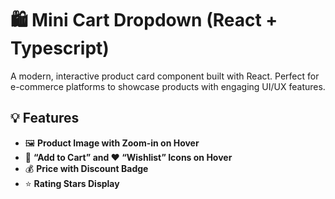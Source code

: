 # 🛍️ Mini Cart Dropdown (React + Typescript)

A modern, interactive product card component built with React. Perfect for e-commerce platforms to showcase products with engaging UI/UX features.

## 💡 Features

- 🖼️ **Product Image with Zoom-in on Hover**
- 🛒 **“Add to Cart” and ❤️ “Wishlist” Icons on Hover**
- 💰 **Price with Discount Badge**
- ⭐ **Rating Stars Display**
